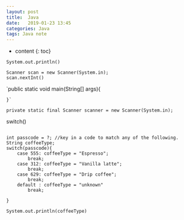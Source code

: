 ```yaml
---
layout: post
title:  Java
date:   2019-01-23 13:45
categories: Java
tags: Java note
---
```


* content
{: toc}


`System.out.println()`

```
Scanner scan = new Scanner(System.in);
scan.nextInt()
```


`public static void main(String[] args){

    }`

`private static final Scanner scanner = new Scanner(System.in);`


switch()
```

int passcode = ?; //key in a code to match any of the following.
String coffeeType;
switch(passcode){
    case 555: coffeeType = "Espresso";
        break;
    case 312: coffeeType = "Vanilla latte";
        break;
    case 629: coffeeType = "Drip coffee";
        break;
    default : coffeeType = "unknown"
        break;

}

System.out.println(coffeeType)
```
